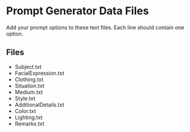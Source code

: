 # Prompt Generator Data Files

Add your prompt options to these text files. Each line should contain one option.

## Files
- Subject.txt
- FacialExpression.txt
- Clothing.txt
- Situation.txt
- Medium.txt
- Style.txt
- AdditionalDetails.txt
- Color.txt
- Lighting.txt
- Remarks.txt
